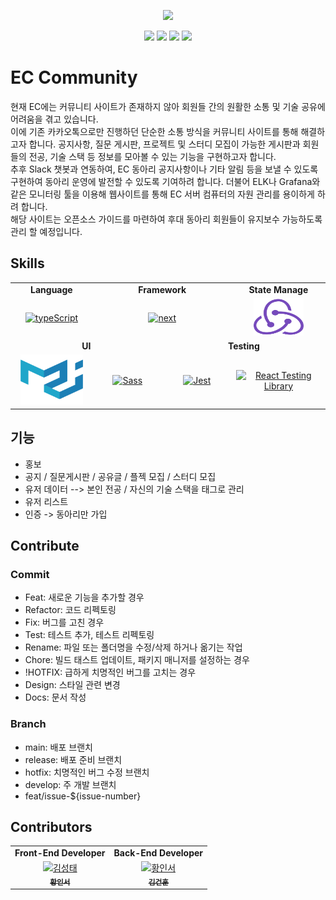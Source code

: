 <p align="center">
<img src="https://user-images.githubusercontent.com/24623403/141669528-db8bea81-26e7-4590-a2d0-354bb03dcb11.png" width="350px"/>
</p>
<p align="center">   
   <img src='https://img.shields.io/github/package-json/v/EndlessCreation/EC_Community_Front'>
     <a href="https://github.com/EndlessCreation/EC_Community_Front/issues"><img src='https://img.shields.io/github/issues/EndlessCreation/EC_Community_Front'></a>
      <a href="https://github.com/EndlessCreation/EC_Community_Front/graphs/contributors"><img src='https://img.shields.io/github/contributors/EndlessCreation/EC_Community_Front'></a>
      <a href='https://github.com/EndlessCreation/EC_Community_Front/blob/main/LICENSE'><img src='https://img.shields.io/github/license/EndlessCreation/EC_Community_Front'></a>
</p>

# EC Community

현재 EC에는 커뮤니티 사이트가 존재하지 않아 회원들 간의 원활한 소통 및 기술 공유에 어려움을 겪고 있습니다.  
이에 기존 카카오톡으로만 진행하던 단순한 소통 방식을 커뮤니티 사이트를 통해 해결하고자 합니다. 공지사항, 질문 게시판, 프로젝트 및 스터디 모집이 가능한 게시판과 회원들의 전공, 기술 스택 등 정보를 모아볼 수 있는 기능을 구현하고자 합니다.  
추후 Slack 챗봇과 연동하여, EC 동아리 공지사항이나 기타 알림 등을 보낼 수 있도록 구현하여 동아리 운영에 발전할 수 있도록 기여하려 합니다. 더불어 ELK나 Grafana와 같은 모니터링 툴을 이용해 웹사이트를 통해 EC 서버 컴퓨터의 자원 관리를 용이하게 하려 합니다.  
해당 사이트는 오픈소스 가이드를 마련하여 후대 동아리 회원들이 유지보수 가능하도록 관리 할 예정입니다.

## Skills

<table><tbody>
    <tr>
        <td colspan="1" align="center"><strong>Language</strong></td>
        <td colspan="2" align="center"><strong>Framework</strong></td>
        <td colspan="1" align="center"><strong>State Manage</strong></td>
    </tr>
    <tr align="center" valign="middle">
        <td width="100">
            <a href="https://www.typescriptlang.org/" target="_blank"> 
                <img src="https://user-images.githubusercontent.com/24623403/141670247-7c4a3d98-5869-4808-ba4a-fef810dc63f9.png" alt="typeScript" width="80" height="80"/> 
            </a><br>
        </td>
            <td width="140" align="center" colspan="2">
            <a href="https://nextjs.org/" target="_blank"> 
                <img src="https://user-images.githubusercontent.com/24623403/141670773-81b7e9a3-6431-485b-ae11-08c6d5c4cb4b.png" alt="next" width="120" height="60"/> 
            </a><br>
        </td>
        <td width="140" align="center">
            <a href="https://redux.js.org" target="_blank"> 
                <img src="https://github.com/devicons/devicon/blob/master/icons/redux/redux-original.svg" alt="redux" width="80" height="60"/> 
            </a><br>
        </td>
    </tr>
    <tr>
        <td colspan="2" align="center"><strong>UI</strong></td>
        <td colspan="2" align="center"><strong>Testing</strong></td>
    </tr>
    <tr>
        <td width="120" align="center">
            <a href="https://material-ui.com" target="_blank"> 
                <img src="https://github.com/devicons/devicon/blob/master/icons/materialui/materialui-original.svg" alt="material-ui" width="100" height="80"/> 
            </a><br>
        </td>
        <td width="100" align="center">
            <a href="https://sass-lang.com/" target="_blank"> 
                <img src="https://user-images.githubusercontent.com/24623403/141670732-be39e6c4-0c1a-40c1-8eb6-8c458b915368.png" alt="Sass" width="80" height="60"/> 
            </a><br>
        </td>
        <td width="100" align="center">
            <a href="https://jestjs.io/" target="_blank"> 
                <img src="https://user-images.githubusercontent.com/24623403/141670720-f3aa3e80-5b86-41a8-9633-f5c2acea2bde.png" alt="Jest" width="80" height="60"/> 
            </a><br>
        </td>
        <td width="100" align="center">
            <a href="https://testing-library.com/docs/react-testing-library" target="_blank"> 
                <img src="https://user-images.githubusercontent.com/24623403/141670712-57da78c7-b4fc-4076-a194-f2b10b985ff0.png" alt="React Testing Library" width="80" height="80"/> 
            </a><br>
        </td>
    </tr>
</tbody></table>

## 기능

- 홍보
- 공지 / 질문게시판 / 공유글 / 플젝 모집 / 스터디 모집
- 유저 데이터 --> 본인 전공 / 자신의 기술 스택을 태그로 관리
- 유저 리스트
- 인증 -> 동아리만 가입

## Contribute

### Commit

- Feat: 새로운 기능을 추가할 경우
- Refactor: 코드 리펙토링
- Fix: 버그를 고친 경우
- Test: 테스트 추가, 테스트 리펙토링
- Rename: 파일 또는 폴더명을 수정/삭제 하거나 옮기는 작업
- Chore: 빌드 태스트 업데이트, 패키지 매니저를 설정하는 경우
- !HOTFIX: 급하게 치명적인 버그를 고치는 경우
- Design: 스타일 관련 변경
- Docs: 문서 작성

### Branch

- main: 배포 브랜치
- release: 배포 준비 브랜치
- hotfix: 치명적인 버그 수정 브랜치
- develop: 주 개발 브랜치
- feat/issue-${issue-number}

## Contributors

<table>
   <tr>
      <td colspan="1" align="center"><strong>Front-End Developer</strong></td>
      <td colspan="1" align="center"><strong>Back-End Developer</strong></td>
   </tr>
  <tr>
    <td align="center">
    <a href="https://github.com/sjsjsj1246"><img src="https://avatars.githubusercontent.com/u/24623403?v=4" width="150px;" alt="김성태"/><br /><sub><b>황인서</b></sub></a><br />
    </td>
     <td align="center">
        <a href="https://github.com/DNATUNA"><img src="https://avatars.githubusercontent.com/u/28949165?v=4" width="150px" alt="황인서"/><br /><sub><b>김건훈</b></sub></a>
     </td>
  <tr>
</table>
